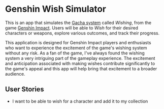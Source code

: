 # Genshin Wish Simulator

This is an app that simulates the 
[Gacha system](https://en.wikipedia.org/wiki/Gacha_game) called *Wishing*, 
from the game [Genshin Impact](https://en.wikipedia.org/wiki/Genshin_Impact).
Users will be able to *Wish* for their desired characters or weapons, 
explore various outcomes, and track their progress. 

This application is designed for Genshin Impact players 
and enthusiasts who want to experience the excitement of the 
game's wishing system without any risk. As a fan of the game, I've always found the wishing system a very intriguing part
of the gameplay experience. The excitement and anticipation associated with making 
wishes contribute significantly to the game's appeal and this app will help
bring that excitement to a broader audience.

## User Stories
- I want to be able to wish for a character and add it to my collection